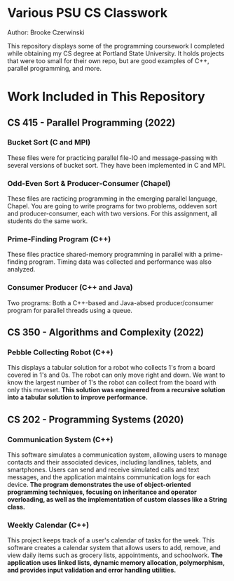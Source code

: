 # Various PSU CS Classwork
Author: Brooke Czerwinski

This repository displays some of the programming coursework I completed while obtaining my CS degree at Portland State University. It holds projects that were too small for their own repo, but are good examples of C++, parallel programming, and more.


# Work Included in This Repository

## CS 415 - Parallel Programming (2022)

### Bucket Sort (C and MPI)
These files were for practicing parallel file-IO and message-passing with several versions of bucket sort. They have been implemented in C and MPI.

### Odd-Even Sort & Producer-Consumer (Chapel)
These files are racticing programming in the emerging parallel language, Chapel. You are going to write
programs for two problems, oddeven sort and producer-consumer, each with two versions. For this assignment,
all students do the same work.

### Prime-Finding Program (C++)
These files practice shared-memory programming in parallel with a prime-finding program. Timing data was collected and performance was also analyzed.

### Consumer Producer (C++ and Java)
Two programs: Both a C++-based and Java-absed producer/consumer program for parallel threads using a queue.

## CS 350 - Algorithms and Complexity (2022)

### Pebble Collecting Robot (C++)
This displays a tabular solution for a robot who collects 1's from a board covered in 1's and 0s. The robot can only move right and down. We want to know the largest number of 1's the robot can collect from the board with only this moveset. **This solution was engineered from a recursive solution into a tabular solution to improve performance.**

## CS 202 - Programming Systems (2020)

### Communication System (C++)
This software simulates a communication system, allowing users to manage contacts and their associated devices, including landlines, tablets, and smartphones. Users can send and receive simulated calls and text messages, and the application maintains communication logs for each device. **The program demonstrates the use of object-oriented programming techniques, focusing on inheritance and operator overloading, as well as the implementation of custom classes like a String class.**

### Weekly Calendar (C++)
This project keeps track of a user's calendar of tasks for the week. This software creates a calendar system that allows users to add, remove, and view daily items such as grocery lists, appointments, and schoolwork. **The application uses linked lists, dynamic memory allocation, polymorphism, and provides input validation and error handling utilities.**
